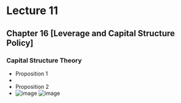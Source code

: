 # Lecture 11

## Chapter 16 [Leverage and Capital Structure Policy]

### Capital Structure Theory
- Proposition 1
- 
- Proposition 2
- ![image](https://github.com/user-attachments/assets/f584d344-d18b-4189-a828-3da8223fd673)
![image](https://github.com/user-attachments/assets/b1c9867a-043e-45d1-bb46-9fac584970d7)
